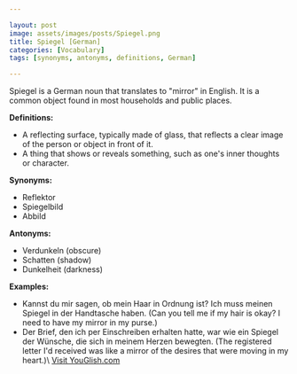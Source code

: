 ```yaml
---

layout: post
image: assets/images/posts/Spiegel.png
title: Spiegel [German]
categories: [Vocabulary]
tags: [synonyms, antonyms, definitions, German]

---
```


Spiegel is a German noun that translates to "mirror" in English. It is a common object found in most households and public places. 

**Definitions:**

- A reflecting surface, typically made of glass, that reflects a clear image of the person or object in front of it.
- A thing that shows or reveals something, such as one's inner thoughts or character.

**Synonyms:**

- Reflektor
- Spiegelbild
- Abbild

**Antonyms:**

- Verdunkeln (obscure)
- Schatten (shadow)
- Dunkelheit (darkness)

**Examples:**

- Kannst du mir sagen, ob mein Haar in Ordnung ist? Ich muss meinen Spiegel in der Handtasche haben. (Can you tell me if my hair is okay? I need to have my mirror in my purse.)
- Der Brief, den ich per Einschreiben erhalten hatte, war wie ein Spiegel der Wünsche, die sich in meinem Herzen bewegten. (The registered letter I'd received was like a mirror of the desires that were moving in my heart.)\ <a id="yg-widget-0" class="youglish-widget" data-query="Spiegel" data-lang="german" data-components="8412" data-auto-start="0" data-bkg-color="theme_light" data-title="How%20to%20pronounce%20Spiegel%20in%20German"  rel="nofollow" href="https://youglish.com">Visit YouGlish.com</a><script async src="https://youglish.com/public/emb/widget.js" charset="utf-8"></script>